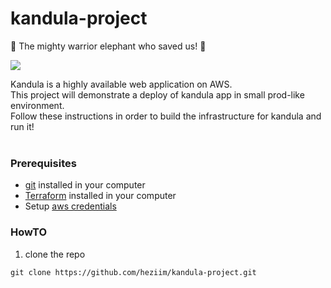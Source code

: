 # kandula-project

:elephant: The mighty warrior elephant who saved us! :elephant:

<img src="https://media.giphy.com/media/c5iMjFfrUFpza/giphy.gif" />

Kandula is a highly available web application on AWS.<br>
This project will demonstrate a deploy of kandula app in small prod-like environment.<br>
Follow these instructions in order to build the infrastructure for kandula and run it!<br><br>

### Prerequisites

* [git](https://git-scm.com/downloads) installed in your computer
* [Terraform](https://learn.hashicorp.com/tutorials/terraform/install-cli) installed in your computer
* Setup [aws credentials](https://docs.aws.amazon.com/sdk-for-java/v1/developer-guide/setup-credentials.html)

### HowTO
1. clone the repo 
```
git clone https://github.com/heziim/kandula-project.git
```
